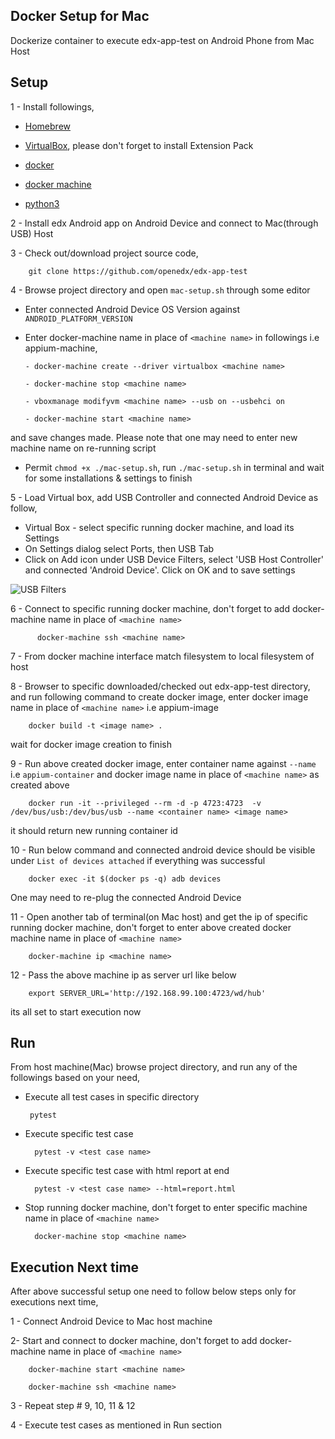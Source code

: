 ## Docker Setup for Mac
Dockerize container to execute edx-app-test on Android Phone from Mac Host

## Setup

1 - Install followings,

   - [Homebrew](https://docs.brew.sh/Installation)
    
   - [VirtualBox](https://www.virtualbox.org/wiki/Downloads), please don't forget to install Extension Pack
    
   - [docker](https://www.docker.com/community-edition#/download)
    
   - [docker machine](https://docs.docker.com/machine/install-machine/)
    
   - [python3](https://www.python.org/downloads/)

2 - Install edx Android app on Android Device and connect to Mac(through USB) Host

3 - Check out/download project source code,

        git clone https://github.com/openedx/edx-app-test

4 - Browse project directory and open `mac-setup.sh` through some editor

   - Enter connected Android Device OS Version against `ANDROID_PLATFORM_VERSION`

   - Enter docker-machine name in place of `<machine name>` in followings i.e appium-machine,

         - docker-machine create --driver virtualbox <machine name>

         - docker-machine stop <machine name>

         - vboxmanage modifyvm <machine name> --usb on --usbehci on

         - docker-machine start <machine name>


   and save changes made. Please note that one may need to enter new machine name on re-running script

   - Permit `chmod +x ./mac-setup.sh`, run `./mac-setup.sh` in terminal and wait for some installations & settings to finish 

5 - Load Virtual box, add USB Controller and connected Android Device as follow,

   - Virtual Box - select specific running docker machine, and load its Settings
   - On Settings dialog select Ports, then USB Tab
   - Click on Add icon under USB Device Filters, select 'USB Host Controller' and connected 'Android Device'. Click on OK and to save settings
   
   ![USB Filters](./USBFilters.png)

6 - Connect to specific running docker machine, don't forget to add docker-machine name in place of `<machine name>`

          docker-machine ssh <machine name>

7 - From docker machine interface match filesystem to local filesystem of host

8 - Browser to specific downloaded/checked out edx-app-test directory, and run following command to create docker image,  enter docker image name in place of `<machine name>` i.e appium-image

        docker build -t <image name> .

   wait for docker image creation to finish

9 - Run above created docker image, enter container name against `--name` i.e `appium-container` and docker image name
    in place of `<machine name>` as created above

        docker run -it --privileged --rm -d -p 4723:4723  -v /dev/bus/usb:/dev/bus/usb --name <container name> <image name>

   it should return new running container id

10 - Run below command and connected android device should be visible under `List of devices attached` if everything
    was successful

        docker exec -it $(docker ps -q) adb devices

One may need to re-plug the connected Android Device

11 - Open another tab of terminal(on Mac host) and get the ip of specific running docker machine, don't forget
    to enter above created docker machine name in place of `<machine name>`

        docker-machine ip <machine name>

12 - Pass the above machine ip as server url like below 

        export SERVER_URL='http://192.168.99.100:4723/wd/hub'

   its all set to start execution now

## Run

From host machine(Mac) browse project directory, and run any of the followings based on your need,

 - Execute all test cases in specific directory

        pytest

- Execute specific test case

        pytest -v <test case name>

- Execute specific test case with html report at end

        pytest -v <test case name> --html=report.html

- Stop running docker machine, don't forget to enter specific machine name in place of `<machine name>`

        docker-machine stop <machine name>


## Execution Next time
After above successful setup one need to follow below steps only for executions next time,

1 - Connect Android Device to Mac host machine

2- Start and connect to docker machine, don't forget to add docker-machine name in place of `<machine name>`

        docker-machine start <machine name>

        docker-machine ssh <machine name>

3 - Repeat step # 9, 10, 11 & 12

4 - Execute test cases as mentioned in Run section

